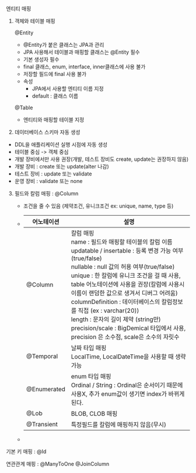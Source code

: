 엔티티 매핑



1. 객체와 테이블 매핑

   @Entity

   - @Entity가 붙은 클래스는 JPA과 관리
   - JPA 사용해서 테이블과 매핑할 클래스는 @Entity 필수
   - 기본 생성자 필수
   - final 클래스, enum, interface, inner클래스에 사용 불가
   - 저장할 필드에 final 사용 불가
   - 속성
     - JPA에서 사용할 엔티티 이름 지정
     - default : 클래스 이름

   @Table

   - 엔티티와 매핑할 테이블 지정




2.  데이터베이스 스키마 자동 생성
   - DDL을 애플리케이션 실행 시점에 자동 생성
   - 테이블 중심 -> 객체 중심
   - 개발 장비에서만 사용 권장(개발, 테스트 장비도 create, update는 권장하지 않음)
   - 개발 장비 : create 또는 update(alter 나감)
   - 테스트 장비 : update 또는 validate
   - 운영 장비 : validate 또는 none



3. 필드와 칼럼 매핑 : @Column
   - 조건을 줄 수 있음 (제약조건, 유니크조건 ex: unique, name,  type 등)

   - | 어노테이션       | 설명                                       |
     | ----------- | ---------------------------------------- |
     | @Column     | 칼럼 매핑<br />name : 필드와 매핑할 테이블의 칼럼 이름<br />updatable / insertable : 등록 변경 가능 여부(true/false)<br />nullable : null 값의 허용 여부(true/false)<br />unique : 한 칼럼에 유니크 조건을 걸 때 사용, table 어노테이션에 사용을 권장(칼럼에 사용시 이름이 랜덤한 값으로 생겨서 디버그 어려움)<br />columnDefinition : 데이터베이스의 칼럼정보를 직접 (ex : varchar(20))<br />length : 문자의 길이 제약 (string만)<br />precision/scale : BigDemical 타입에서 사용, precision 은 소수점, scale은 소수의 자릿수 |
     | @Temporal   | 날짜 타입 매핑<br />LocalTime, LocalDateTime을 사용할 때 생략 가능 |
     | @Enumerated | enum 타입 매핑<br />Ordinal / String : Ordinal은 순서이기 때문에 사용X, 추가 enum값이 생기면 index가 바뀌게 된다. |
     | @Lob        | BLOB, CLOB 매핑                            |
     | @Transient  | 특정필드를 칼럼에 매핑하지 않음(무시)                    |

   - ​








기본 키 매핑 : @Id

연관관계 매핑 : @ManyToOne @JoinColumn